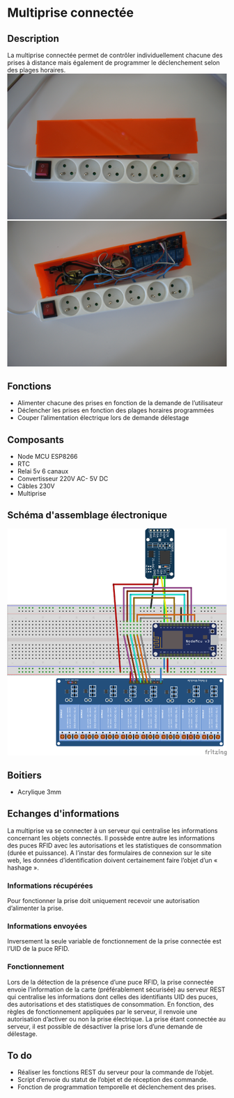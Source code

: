 # Multiprise connectée

## Description
La multiprise connectée permet de contrôler individuellement chacune des prises à distance mais également de programmer le déclenchement selon des plages horaires. 
![exterieur](/images/DSC09150.JPG)
![interieur](/images/DSC09142.JPG)
  
## Fonctions
* Alimenter chacune des prises en fonction de la demande de l’utilisateur 
* Déclencher les prises en fonction des plages horaires programmées 
* Couper l’alimentation électrique lors de demande délestage 

## Composants
* Node MCU ESP8266
* RTC 
* Relai 5v 6 canaux
* Convertisseur 220V AC- 5V DC
* Câbles 230V
* Multiprise

## Schéma d'assemblage électronique
![schema](/images/multiprise_bb.png)

## Boitiers
* Acrylique 3mm

## Echanges d'informations
La multiprise va se connecter à un serveur qui centralise les informations concernant les objets connectés. Il possède entre autre les informations des puces RFID avec les autorisations et les statistiques de consommation (durée et puissance).  A l’instar des formulaires de connexion sur le site web, les données d’identification doivent certainement faire l’objet d’un « hashage ».

### Informations récupérées
Pour fonctionner la prise doit uniquement recevoir une autorisation d’alimenter la prise. 

### Informations envoyées
Inversement la seule variable de fonctionnement de la prise connectée est l’UID de la puce RFID.

### Fonctionnement
Lors de la détection de la présence d’une puce RFID, la prise connectée envoie l’information de la carte (préférablement sécurisée) au serveur REST qui centralise les informations dont celles des identifiants UID des puces, des autorisations et des statistiques de consommation. En fonction, des règles de fonctionnement appliquées par le serveur, il renvoie une autorisation d’activer ou non la prise électrique. 
La prise étant connectée au serveur, il est possible de désactiver la prise lors d’une demande de délestage. 

## To do
* Réaliser les fonctions REST du serveur pour la commande de l’objet.
* Script d’envoie du statut de l’objet et de réception des commande.
* Fonction de programmation temporelle et déclenchement des prises.
